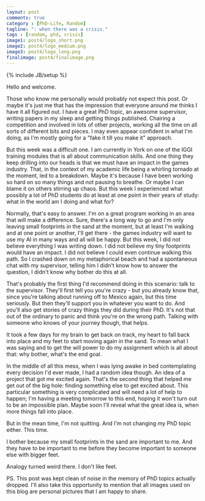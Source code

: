 ```yaml
---
layout: post
comments: true
category : [PhD-Life, Random]
tagline: ": when there was a crisis."
tags : [random, phd, crisis]
image1: post4/logo_short.png
image2: post4/logo_medium.png
image3: post4/logo_long.png
finalimage: post4/finalimage.png
---
```

{% include JB/setup %}

Hello and welcome. 

Those who know me personally would probably not expect this post. Or maybe it's just me that has the impression that everyone around me thinks I have it all figured out. I have a great PhD topic, an awesome supervisor, writing papers in my sleep and getting things published. Chairing a competition and involved in lots of other projects, working all the time on all sorts of different bits and pieces. I may even appear confident in what I'm doing, as I'm mostly going for a "fake it till you make it" approach.

But this week was a difficult one. I am currently in York on one of the IGGI training modules that is all about communication skills. And one thing they keep drilling into our heads is that we must have an impact in the games industry. That, in the context of my academic life being a whirling tornado at the moment, led to a breakdown. Maybe it's because I have been working so hard on so many things and not pausing to breathe. Or maybe I can blame it on others stirring up chaos. But this week I experienced what possibly a lot of PhD students do at least at one point in their years of study: what in the world am I doing and what for?

Normally, that's easy to answer. I'm on a great program working in an area that will make a difference. Sure, there's a long way to go and I'm only leaving small footprints in the sand at the moment, but at least I'm walking and at one point or another, I'll get there - the games industry will want to use my AI in many ways and all will be happy. But this week, I did not believe everything I was writing down. I did not believe my tiny footprints would have an impact. I did not believe I could even continue walking this path. So I crashed down on my metaphorical beach and had a spontaneous chat with my supervisor, telling him I didn't know how to answer the question, I didn't know why bother do this at all.

That's probably the first thing I'd recommend doing in this scenario: talk to the supervisor. They'll first tell you you're crazy - but you already know that, since you're talking about running off to Mexico again, but this time seriously. But then they'll support you in whatever you want to do. And you'll also get stories of crazy things they did during their PhD. It's not that out of the ordinary to panic and think you're on the wrong path. Talking with someone who knows of your journey though, that helps.

It took a few days for my brain to get back on track, my heart to fall back into place and my feet to start moving again in the sand. To mean what I was saying and to get the will power to do my assignment which is all about that: why bother, what's the end goal.

In the middle of all this mess, when I was lying awake in bed contemplating every decision I'd ever made, I had a random idea though. An idea of a project that got me excited again. That's the second thing that helped me get out of the big hole: finding something else to get excited about. This particular something is very complicated and will need a lot of help to happen; I'm having a meeting tomorrow to this end, hoping it won't turn out to be an impossible plan. Maybe soon I'll reveal what the great idea is, when more things fall into place.

But in the mean time, I'm not quitting. And I'm not changing my PhD topic either. This time.

I bother because my small footprints in the sand are important to me. And they have to be important to me before they become important to someone else with bigger feet.

Analogy turned weird there. I don't like feet.


PS. This post was kept clean of noise in the memory of PhD topics actually dropped. I'll also take this opportunity to mention that all images used on this blog are personal pictures that I am happy to share. 
